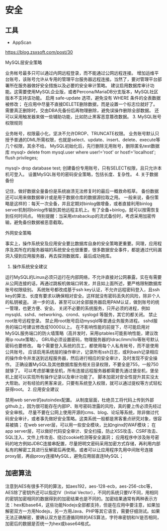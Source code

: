 # 安全

## 工具

- AppScan


https://blog.zsxsoft.com/post/30


MySQL层安全策略

业务帐号最多只可以通过内网远程登录，而不能通过公网远程连接。
增加运维平台账号，该账号允许从专用的管理平台服务器远程连接。当然了，要对管理平台部署所在服务器做好安全措施以及必要的安全审计策略。
建议启用数据库审计功能。这需要使用MySQL企业版，或者Percona/MariaDB分支版本，MySQL社区版本不支持该功能。
启用 safe-update 选项，避免没有 WHERE 条件的全表数据被修改；
在应用中尽量不直接DELETE删除数据，而是设置一个标志位就好了。需要真正删除时，交由DBA先备份后再物理删除，避免误操作删除全部数据。
还可以采用触发器来做一些辅助功能，比如防止黑客恶意篡改数据。
3. MySQL账号权限规则

业务帐号，权限最小化，坚决不允许DROP、TRUNCATE权限。
业务账号默认只授予普通的DML所需权限，也就是select、update、insert、delete、execute等几个权限，其余不给。
MySQL初始化后，先行删除无用账号，删除匿名test数据库
mysql> delete from mysql.user where user!='root' or host!='localhost'; flush privileges;

mysql> drop database test;
创建备份专用账号，只有SELECT权限，且只允许本机可登入。
设置MySQL账号的密码安全策略，包括长度、复杂性。
4. 关于数据备份

记住，做好数据全量备份是系统崩溃无法修复时的最后一概救命稻草。
备份数据还可以用来做数据审计或是用于数据仓库的数据源拉取之用。
一般来说，备份策略是这样的：每天一次全备，并且定期对binlog做增备，或者直接利用binlog server机制将binlog传输到其他远程主机上。有了全备+binlog，就可以按需恢复到任何时间点。
特别提醒：当采用xtrabackup的流式备份时，考虑采用加密传输，避免备份数据被恶意截取。



外网安全策略

事实上，操作系统安及应用安全要比数据库自身的安全策略更重要。同理，应用程序及其所在的服务器端的系统安全也很重要，很多数据安全事件，都是通过代码漏洞入侵到应用服务器，再去探测数据库，最后成功拖库。

1. 操作系统安全建议

运行MySQL的Linux必须只运行在内部网络，不允许直接对公网暴露，实在有需要从公网连接的话，再通过跳板机做端口转发，并且如上面所述，要严格限制数据库账号权限级别。
系统账号都改成基于ssh key认证，不允许远程密码登入，且ssh key的算法、长度有要求以确保相对安全。这样就没有密码丢失的风险，除非个人的私钥被盗。
进一步的话，甚至可以对全部服务器启用PAM认证，做到账号的统一管理，也更方便、安全。
关闭不必要的系统服务，只开必须的进程，例如 mysqld、sshd、networking、crond、syslogd 等服务，其它的都关闭。
禁止root账号远程登录。
禁止用root账号启动mysqld等普通业务服务进程。
sshd服务的端口号建议修改成10000以上。
在不影响性能的前提下，尽可能启用对MySQL服务端口的防火墙策略（高并发时，采用iptables可能影响性能，建议改用ip route策略）。
GRUB必须设置密码，物理服务器的Idrac/imm/ilo等账号默认密码也要修改。
每个需要登入系统的员工，都使用每个人私有帐号，而不是使用公共账号。
应该启用系统层的操作审计，记录所有ssh日志，或利bash记录相应的操作命令并发送到远程服务器，然后进行相应的安全审计，及时发现不安全操作。
正确设置MySQL及其他数据库服务相关目录权限，不要全是755，一般750就够了。
可以考虑部署堡垒机，所有连接远程服务器都需要先通过堡垒机，堡垒机上就可以实现所有操作记录以及审计功能了。
脚本加密对安全性提升其实没太大帮助。对有经验的黑客来说，只要有系统登入权限，就可以通过提权等方式轻松获得root。
2. 应用安全建议

禁用web server的autoindex配置。
从制度层面，杜绝员工将代码上传到外部github上，因为很可能存在内部IP、账号密码泄露的风险，真的要上传必须先经过安全审核。
尽量不要在公网上使用开源的cms、blog、论坛等系统，除非做过代码安全审计，或者事先做好安全策略。这类系统一般都是黑客重点研究对象，很容易被搞；
在web server层，可以用一些安全模块，比如nginx的WAF模块；
在app server层，可以做好代码安全审计、安全扫描，防止XSS攻击、CSRF攻击、SQL注入、文件上传攻击、绕过cookie检测等安全漏洞；
应用程序中涉及账号密码的地方例如JDBC连接串配置，尽量把明文密码采用加密方式存储，再利用内部私有的解密工具进行反解密后再使用。或者可以让应用程序先用中间账号连接proxy层，再由proxy连接MySQL，避免应用层直连MySQL；


## 加密算法

注意到AES有很多不同的算法，如aes192，aes-128-ecb，aes-256-cbc等，AES除了密钥外还可以指定IV（Initial Vector），不同的系统只要IV不同，用相同的密钥加密相同的数据得到的加密结果也是不同的。加密结果通常有两种表示方法：hex和base64，这些功能Nodejs全部都支持，但是在应用中要注意，如果加解密双方一方用Nodejs，另一方用Java、PHP等其它语言，需要仔细测试。如果无法正确解密，要确认双方是否遵循同样的AES算法，字符串密钥和IV是否相同，加密后的数据是否统一为hex或base64格式。
